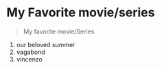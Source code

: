 # My Favorite movie/series
> My favorite movie/Series

1. our beloved summer
2. vagabond
3. vincenzo


